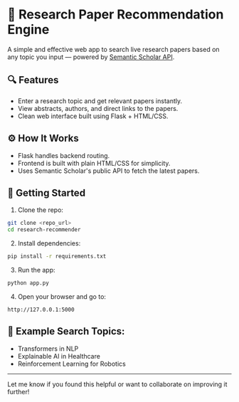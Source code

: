 # 🧠 Research Paper Recommendation Engine

A simple and effective web app to search live research papers based on any topic you input — powered by [Semantic Scholar API](https://api.semanticscholar.org).

## 🔍 Features
- Enter a research topic and get relevant papers instantly.
- View abstracts, authors, and direct links to the papers.
- Clean web interface built using Flask + HTML/CSS.

## ⚙️ How It Works
- Flask handles backend routing.
- Frontend is built with plain HTML/CSS for simplicity.
- Uses Semantic Scholar's public API to fetch the latest papers.

## 🚀 Getting Started

1. Clone the repo:
```bash
git clone <repo_url>
cd research-recommender
```

2. Install dependencies:
```bash
pip install -r requirements.txt
```

3. Run the app:
```bash
python app.py
```

4. Open your browser and go to:
```
http://127.0.0.1:5000
```

## 🧾 Example Search Topics:
- Transformers in NLP
- Explainable AI in Healthcare
- Reinforcement Learning for Robotics

---

Let me know if you found this helpful or want to collaborate on improving it further!
